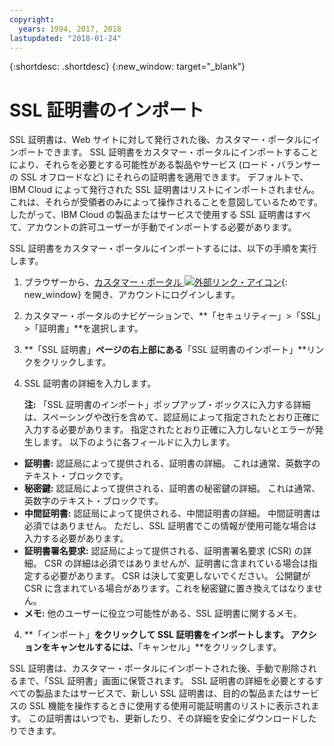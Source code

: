 ```yaml
---
copyright:
  years: 1994, 2017, 2018
lastupdated: "2018-01-24"
---
```


{:shortdesc: .shortdesc}
{:new_window: target="_blank"}

# SSL 証明書のインポート

SSL 証明書は、Web サイトに対して発行された後、カスタマー・ポータルにインポートできます。 SSL 証明書をカスタマー・ポータルにインポートすることにより、それらを必要とする可能性がある製品やサービス (ロード・バランサーの SSL オフロードなど) にそれらの証明書を適用できます。 デフォルトで、IBM Cloud によって発行された SSL 証明書はリストにインポートされません。これは、それらが受領者のみによって操作されることを意図しているためです。 したがって、IBM Cloud の製品またはサービスで使用する SSL 証明書はすべて、アカウントの許可ユーザーが手動でインポートする必要があります。

SSL 証明書をカスタマー・ポータルにインポートするには、以下の手順を実行します。

1. ブラウザーから、[カスタマー・ポータル ![外部リンク・アイコン](../../icons/launch-glyph.svg "外部リンク・アイコン")](https://control.softlayer.com/){: new_window} を開き、アカウントにログインします。
2. カスタマー・ポータルのナビゲーションで、**「セキュリティー」>「SSL」>「証明書」**を選択します。
3. **「SSL 証明書」**ページの右上部にある**「SSL 証明書のインポート」**リンクをクリックします。
2. SSL 証明書の詳細を入力します。 

	**注:** 「SSL 証明書のインポート」ポップアップ・ボックスに入力する詳細は、スペーシングや改行を含めて、認証局によって指定されたとおり正確に入力する必要があります。 指定されたとおり正確に入力しないとエラーが発生します。 以下のように各フィールドに入力します。
  - **証明書:** 認証局によって提供される、証明書の詳細。 これは通常、英数字のテキスト・ブロックです。
  - **秘密鍵:** 認証局によって提供される、証明書の秘密鍵の詳細。 これは通常、英数字のテキスト・ブロックです。
  - **中間証明書:** 認証局によって提供される、中間証明書の詳細。 中間証明書は必須ではありません。 ただし、SSL 証明書でこの情報が使用可能な場合は入力する必要があります。
  - **証明書署名要求:** 認証局によって提供される、証明書署名要求 (CSR) の詳細。 CSR の詳細は必須ではありませんが、証明書に含まれている場合は指定する必要があります。 CSR は決して変更しないでください。 公開鍵が CSR に含まれている場合があります。これを秘密鍵に置き換えてはなりません。
  - **メモ:** 他のユーザーに役立つ可能性がある、SSL 証明書に関するメモ。
4. **「インポート」**をクリックして SSL 証明書をインポートします。 アクションをキャンセルするには、**「キャンセル」**をクリックします。

SSL 証明書は、カスタマー・ポータルにインポートされた後、手動で削除されるまで、「SSL 証明書」画面に保管されます。 SSL 証明書の詳細を必要とするすべての製品またはサービスで、新しい SSL 証明書は、目的の製品またはサービスの SSL 機能を操作するときに使用する使用可能証明書のリストに表示されます。 この証明書はいつでも、更新したり、その詳細を安全にダウンロードしたりできます。
